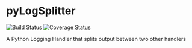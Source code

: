 # pyLogSplitter

[![Build Status](https://travis-ci.org/thibaultdelor/pyLogSplitter.svg?branch=master)](https://travis-ci.org/thibaultdelor/pyLogSplitter)
[![Coverage Status](https://coveralls.io/repos/github/thibaultdelor/pyLogSplitter/badge.svg?branch=master)](https://coveralls.io/github/thibaultdelor/pyLogSplitter?branch=master)

A Python Logging Handler that splits output between two other handlers
